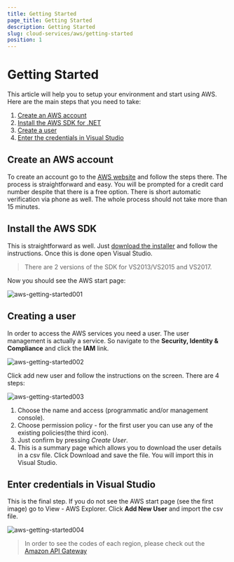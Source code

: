 ```yaml
---
title: Getting Started 
page_title: Getting Started 
description: Getting Started
slug: cloud-services/aws/getting-started
position: 1
---
```


# Getting Started

This article will help you to setup your environment and start using AWS. Here are the main steps that you need to take:

1. [Create an AWS account](#create-an-aws-account)
2. [Install the AWS SDK for .NET](#install-the-aws-sdk)
3. [Create a user](#creating-a-user)
4. [Enter the credentials in Visual Studio](#enter-credentials-in-visual-studio)


## Create an AWS account

To create an account go to the [AWS website](https://aws.amazon.com/) and follow the steps there. The process is straightforward and easy. You will be prompted for a credit card number despite that there is a free option. There is short automatic verification via phone as well. The whole process should not take more than 15 minutes. 

## Install the AWS SDK

This is straightforward as well. Just [download the installer](https://aws.amazon.com/visualstudio/) and follow the instructions. Once this is done open Visual Studio.

> There are 2 versions of the SDK for VS2013/VS2015 and VS2017.

Now you should see the AWS start page:

![aws-getting-started001](images/aws-getting-started001.png)

## Creating a user

In order to access the AWS services you need a user. The user management is actually a service. So navigate to the **Security, Identity & Compliance** and click the **IAM** link.

![aws-getting-started002](images/aws-getting-started002.png)

Click add new user and follow the instructions on the screen. There are 4 steps:

![aws-getting-started003](images/aws-getting-started003.png)

1. Choose the name and access (programmatic and/or management console).
2. Choose permission policy - for the first user you can use any of the existing policies(the third icon).
3. Just confirm by pressing *Create User*.
4. This is a summary page which allows you to download the user details in a csv file. Click Download and save the file. You will import this in Visual Studio. 

## Enter credentials in Visual Studio

This is the final step. If you do not see the AWS start page (see the first image) go to View - AWS Explorer. Click **Add New User** and import the csv file.

![aws-getting-started004](images/aws-getting-started004.png)

> In order to see the codes of each region, please check out the [Amazon API Gateway](https://docs.aws.amazon.com/general/latest/gr/rande.html#apigateway_region)
